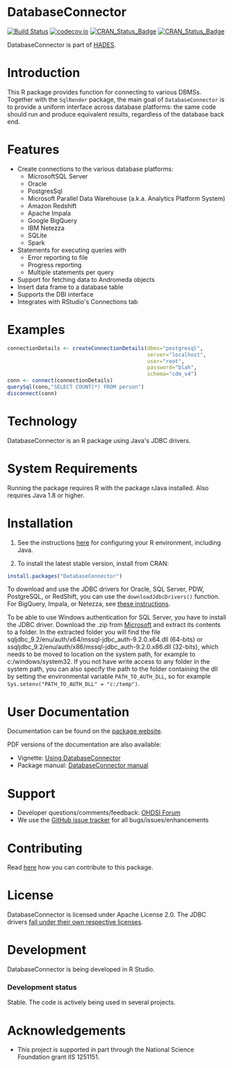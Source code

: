 DatabaseConnector
=================

[![Build Status](https://github.com/OHDSI/DatabaseConnector/workflows/R-CMD-check/badge.svg)](https://github.com/OHDSI/DatabaseConnector/actions?query=workflow%3AR-CMD-check)
[![codecov.io](https://codecov.io/github/OHDSI/DatabaseConnector/coverage.svg?branch=master)](https://codecov.io/github/OHDSI/DatabaseConnector?branch=master)
[![CRAN_Status_Badge](http://www.r-pkg.org/badges/version/DatabaseConnector)](https://cran.r-project.org/package=DatabaseConnector)
[![CRAN_Status_Badge](http://cranlogs.r-pkg.org/badges/DatabaseConnector)](https://cran.r-project.org/package=DatabaseConnector)

DatabaseConnector is part of [HADES](https://ohdsi.github.io/Hades/).

Introduction
============
This R package provides function for connecting to various DBMSs. Together with the `SqlRender` package, the main goal of `DatabaseConnector` is to provide a uniform interface across database platforms: the same code should run and produce equivalent results, regardless of the database back end.

Features
========
- Create connections to the various database platforms:
  - MicrosoftSQL Server
  - Oracle
  - PostgresSql
  - Microsoft Parallel Data Warehouse (a.k.a. Analytics Platform System)
  - Amazon Redshift
  - Apache Impala
  - Google BigQuery
  - IBM Netezza
  - SQLite
  - Spark
- Statements for executing queries with 
  - Error reporting to file
  - Progress reporting
  - Multiple statements per query
- Support for fetching data to Andromeda objects
- Insert data frame to a database table
- Supports the DBI interface
- Integrates with RStudio's Connections tab

Examples
========
```r
connectionDetails <- createConnectionDetails(dbms="postgresql", 
                                             server="localhost",
                                             user="root",
                                             password="blah",
                                             schema="cdm_v4")
conn <- connect(connectionDetails)
querySql(conn,"SELECT COUNT(*) FROM person")
disconnect(conn)
```

Technology
============
DatabaseConnector is an R package using Java's JDBC drivers. 

System Requirements
===================
Running the package requires R with the package rJava installed. Also requires Java 1.8 or higher.

Installation
============

1. See the instructions [here](https://ohdsi.github.io/Hades/rSetup.html) for configuring your R environment, including Java.

2. To install the latest stable version, install from CRAN:

```r
install.packages("DatabaseConnector")
```


To download and use the JDBC drivers for Oracle, SQL Server, PDW, PostgreSQL, or RedShift, you can use the `downloadJdbcDrivers()` function. For BigQuery, Impala, or Netezza, see [these instructions](http://ohdsi.github.io/DatabaseConnector/reference/jdbcDrivers.html).

To be able to use Windows authentication for SQL Server, you have to install the JDBC driver. Download the .zip from [Microsoft](https://docs.microsoft.com/en-us/sql/connect/jdbc/download-microsoft-jdbc-driver-for-sql-server?view=sql-server-ver15) and extract its contents to a folder. In the extracted folder you will find the file sqljdbc_9.2/enu/auth/x64/mssql-jdbc_auth-9.2.0.x64.dll (64-bits) or ssqljdbc_9.2/enu/auth/x86/mssql-jdbc_auth-9.2.0.x86.dll (32-bits), which needs to be moved to location on the system path, for example to c:/windows/system32. If you not have write access to any folder in the system path, you can also specify the path to the folder containing the dll by setting the environmental variable `PATH_TO_AUTH_DLL`, so for example `Sys.setenv("PATH_TO_AUTH_DLL" = "c:/temp")`.

User Documentation
==================
Documentation can be found on the [package website](https://ohdsi.github.io/DatabaseConnector/).

PDF versions of the documentation are also available:
* Vignette: [Using DatabaseConnector](https://github.com/OHDSI/DatabaseConnector/raw/master/inst/doc/UsingDatabaseConnector.pdf)
* Package manual: [DatabaseConnector manual](https://raw.githubusercontent.com/OHDSI/DatabaseConnector/master/extras/DatabaseConnector.pdf) 

Support
=======
* Developer questions/comments/feedback: <a href="http://forums.ohdsi.org/c/developers">OHDSI Forum</a>
* We use the <a href="https://github.com/OHDSI/DatabaseConnector/issues">GitHub issue tracker</a> for all bugs/issues/enhancements

Contributing
============
Read [here](https://ohdsi.github.io/Hades/contribute.html) how you can contribute to this package.

License
=======
DatabaseConnector is licensed under Apache License 2.0. The JDBC drivers [fall under their own respective licenses](https://raw.githubusercontent.com/OHDSI/DatabaseConnector/master/inst/COPYRIGHTS).

Development
===========
DatabaseConnector is being developed in R Studio.

### Development status

Stable. The code is actively being used in several projects.

# Acknowledgements
- This project is supported in part through the National Science Foundation grant IIS 1251151.

